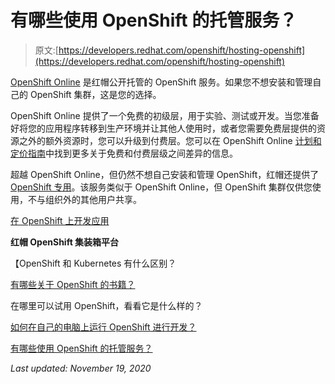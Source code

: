 # 有哪些使用 OpenShift 的托管服务？

> 原文:[https://developers.redhat.com/openshift/hosting-openshift](https://developers.redhat.com/openshift/hosting-openshift)

[OpenShift Online](https://www.openshift.com/get-started/) 是红帽公开托管的 OpenShift 服务。如果您不想安装和管理自己的 OpenShift 集群，这是您的选择。

OpenShift Online 提供了一个免费的初级层，用于实验、测试或开发。当您准备好将您的应用程序转移到生产环境并让其他人使用时，或者您需要免费层提供的资源之外的额外资源时，您可以升级到付费层。您可以在 OpenShift Online [计划和定价指南](https://www.openshift.com/pricing/index.html)中找到更多关于免费和付费层级之间差异的信息。

超越 OpenShift Online，但仍然不想自己安装和管理 OpenShift，红帽还提供了 [OpenShift 专用](https://www.openshift.com/dedicated/)。该服务类似于 OpenShift Online，但 OpenShift 集群仅供您使用，不与组织外的其他用户共享。

[在 OpenShift 上开发应用](https://developers.redhat.com/openshift)

**红帽 OpenShift 集装箱平台**

【OpenShift 和 Kubernetes 有什么区别？

[有哪些关于 OpenShift 的书籍？](https://developers.redhat.com/openshift/openshift-books/)

在哪里可以试用 OpenShift，看看它是什么样的？

[如何在自己的电脑上运行 OpenShift 进行开发？](https://developers.redhat.com/openshift/local-openshift/)

[有哪些使用 OpenShift 的托管服务？](https://developers.redhat.com/openshift/hosting-openshift/)

*Last updated: November 19, 2020*